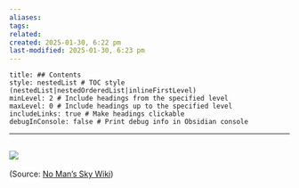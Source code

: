 ```yaml
---
aliases: 
tags: 
related: 
created: 2025-01-30, 6:22 pm
last-modified: 2025-01-30, 6:23 pm
---
```

```table-of-contents
title: ## Contents
style: nestedList # TOC style (nestedList|nestedOrderedList|inlineFirstLevel)
minLevel: 2 # Include headings from the specified level
maxLevel: 0 # Include headings up to the specified level
includeLinks: true # Make headings clickable
debugInConsole: false # Print debug info in Obsidian console
```
___

## ![](https://lh7-rt.googleusercontent.com/docsz/AD_4nXezi_T8Q0GCcSdqFRHp-EgGSGUdExkmSQferMwYRlZeq7kQ7QRZVr8qv5LXNFzEQ5oIdC7aB8LphPNR_-2Jyg_7uKJMiM7ZpHvnLMEj6qiOOOYllMzc6sjMMIuMJ3nWtpoPa5X0Bs5kz24GNvO_ho3lhqGP?key=avy1FrAw90xy3XP8N7paIw)

(Source: [No Man’s Sky Wiki](https://nomanssky.fandom.com/wiki/Glyph))